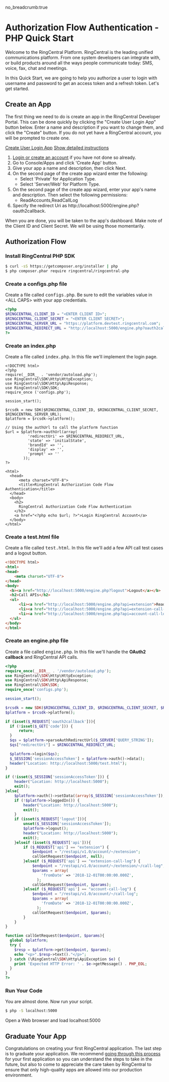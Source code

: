 no_breadcrumb:true

# Authorization Flow Authentication - PHP Quick Start

Welcome to the RingCentral Platform. RingCentral is the leading unified communications platform. From one system developers can integrate with, or build products around all the ways people communicate today: SMS, voice, fax, chat and meetings.

In this Quick Start, we are going to help you authorize a user to login with username and password to get an access token and a refresh token. Let's get started.

## Create an App

The first thing we need to do is create an app in the RingCentral Developer Portal. This can be done quickly by clicking the "Create User Login App" button below. Enter a name and description if you want to change them, and click the "Create" button. If you do not yet have a RingCentral account, you will be prompted to create one.

<a target="_new" href="https://developer.ringcentral.com/new-app?name=Authorization+Flow+Quick+Start+App&desc=A+simple+app+to+demo+authorizing+user+on+RingCentral&public=false&type=ServerWeb&carriers=7710,7310,3420&permissions=ReadAccounts,ReadCallLog&redirectUri=http://localhost:5000/oauth2callback&utm_source=devguide&utm_medium=button&utm_campaign=quickstart" class="btn btn-primary">Create User Login App</a>
<a class="btn-link btn-collapse" data-toggle="collapse" href="#create-app-instructions" role="button" aria-expanded="false" aria-controls="create-app-instructions">Show detailed instructions</a>

<div class="collapse" id="create-app-instructions">
<ol>
<li><a href="https://developer.ringcentral.com/login.html#/">Login or create an account</a> if you have not done so already.</li>
<li>Go to Console/Apps and click 'Create App' button.</li>
<li>Give your app a name and description, then click Next.</li>
<li>On the second page of the create app wizard enter the following:
  <ul>
  <li>Select 'Private' for Application Type.</li>
  <li>Select 'Server/Web' for Platform Type.</li>
  </ul>
  </li>
<li>On the second page of the create app wizard, enter your app's name and description. Then select the following permissions:
  <ul>
    <li>ReadAccounts,ReadCallLog</li>
  </ul>
  </li>
<li>Specify the redirect Uri as http://localhost:5000/engine.php?oauth2callback.</li>
</ol>
</div>

When you are done, you will be taken to the app's dashboard. Make note of the Client ID and Client Secret. We will be using those momentarily.

## Authorization Flow

### Install RingCentral PHP SDK

``` bash
$ curl -sS https://getcomposer.org/installer | php
$ php composer.phar require ringcentral/ringcentral-php
```
### Create a configs.php file

Create a file called <tt>configs.php</tt>. Be sure to edit the variables value in &lt;ALL CAPS> with your app credentials.

``` PHP
<?php
$RINGCENTRAL_CLIENT_ID = "<ENTER CLIENT ID>";
$RINGCENTRAL_CLIENT_SECRET = "<ENTER CLIENT SECRET>";
$RINGCENTRAL_SERVER_URL = "https://platform.devtest.ringcentral.com";
$RINGCENTRAL_REDIRECT_URL = "http://localhost:5000/engine.php?oauth2callback";
?>
```

### Create an index.php

Create a file called <tt>index.php</tt>. In this file we'll implement the login page.

``` HTML+PHP
<!DOCTYPE html>
<?php
require(__DIR__ . 'vendor/autoload.php');
use RingCentral\SDK\Http\HttpException;
use RingCentral\SDK\Http\ApiResponse;
use RingCentral\SDK\SDK;
require_once ('configs.php');

session_start();

$rcsdk = new SDK($RINGCENTRAL_CLIENT_ID, $RINGCENTRAL_CLIENT_SECRET, $RINGCENTRAL_SERVER_URL);
$platform = $rcsdk->platform();

// Using the authUrl to call the platform function
$url = $platform->authUrl(array(
          'redirectUri' => $RINGCENTRAL_REDIRECT_URL,
          'state' => 'initialState',
          'brandId' => '',
          'display' => '',
          'prompt' => ''
        ));
?>

<html>
  <head>
      <meta charset="UTF-8">
      <title>RingCentral Authorization Code Flow Authentication</title>
  </head>
  <body>
    <h2>
      RingCentral Authorization Code Flow Authentication
    </h2>
    <a href="<?php echo $url; ?>">Login RingCentral Account</a>
  </body>
</html>
```

### Create a test.html file
Create a file called <tt>test.html</tt>. In this file we'll add a few API call test cases and a logout button.

``` html
<!DOCTYPE html>
<html>
<head>
    <meta charset="UTF-8">
</head>
<body>
  <b><a href="http://localhost:5000/engine.php?logout">Logout</a></b>
  <h2>Call APIs</h2>
  <ul>
      <li><a href="http://localhost:5000/engine.php?api=extension">Read Extension Info</a></li>
      <li><a href="http://localhost:5000/engine.php?api=extension-call-log">Read Extension Call Log</a></li>
      <li><a href="http://localhost:5000/engine.php?api=account-call-log">Read Account Call Log</a></li>
  </ul>
</body>
</html>
```

### Create an __engine.php__ file

Create a file called <tt>engine.php</tt>. In this file we'll handle the <b>OAuth2 callback</b> and RingCentral API calls.

``` php
<?php
require_once(__DIR__ . '/vendor/autoload.php');
use RingCentral\SDK\Http\HttpException;
use RingCentral\SDK\Http\ApiResponse;
use RingCentral\SDK\SDK;
require_once('configs.php');

session_start();

$rcsdk = new SDK($RINGCENTRAL_CLIENT_ID, $RINGCENTRAL_CLIENT_SECRET, $RINGCENTRAL_SERVER_URL);
$platform = $rcsdk->platform();

if (isset($_REQUEST['oauth2callback'])){
  if (!isset($_GET['code'])) {
      return;
  }
  $qs = $platform->parseAuthRedirectUrl($_SERVER['QUERY_STRING']);
  $qs["redirectUri"] = $RINGCENTRAL_REDIRECT_URL;

  $platform->login($qs);
  $_SESSION['sessionAccessToken'] = $platform->auth()->data();
  header("Location: http://localhost:5000/test.html");
}

if (!isset($_SESSION['sessionAccessToken'])) {
    header("Location: http://localhost:5000");
    exit();
}else{
    $platform->auth()->setData((array)$_SESSION['sessionAccessToken']);
    if (!$platform->loggedIn()) {
        header("Location: http://localhost:5000");
        exit();
    }
    if (isset($_REQUEST['logout'])){
        unset($_SESSION['sessionAccessToken']);
        $platform->logout();
        header("Location: http://localhost:5000");
        exit();
    }elseif (isset($_REQUEST['api'])){
        if ($_REQUEST['api'] == "extension") {
            $endpoint = "/restapi/v1.0/account/~/extension";
            callGetRequest($endpoint, null);
        }elseif ($_REQUEST['api'] == "extension-call-log") {
            $endpoint = "/restapi/v1.0/account/~/extension/~/call-log";
            $params = array(
                'fromDate' => '2018-12-01T00:00:00.000Z',
              );
            callGetRequest($endpoint, $params);
        }elseif ($_REQUEST['api'] == "account-call-log") {
            $endpoint = "/restapi/v1.0/account/~/call-log";
            $params = array(
                'fromDate' => '2018-12-01T00:00:00.000Z',
              );
            callGetRequest($endpoint, $params);
        }
    }
}

function callGetRequest($endpoint, $params){
  global $platform;
  try {
    $resp = $platform->get($endpoint, $params);
    echo "<p>".$resp->text()."</p>";
  } catch (\RingCentral\SDK\Http\ApiException $e) {
    print 'Expected HTTP Error: ' . $e->getMessage() . PHP_EOL;
  }
}
?>
```

### Run Your Code

You are almost done. Now run your script.

```bash
$ php -S localhost:5000
```

Open a Web browser and load localhost:5000

## Graduate Your App

Congratulations on creating your first RingCentral application. The last step is to graduate your application. We recommend [going through this process](../../../../basics/production) for your first application so you can understand the steps to take in the future, but also to come to appreciate the care taken by RingCentral to ensure that only high-quality apps are allowed into our production environment.
